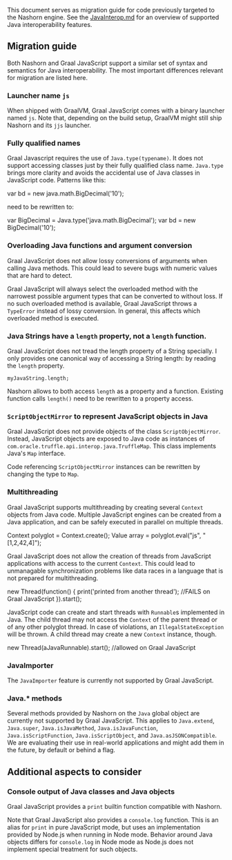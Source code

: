 This document serves as migration guide for code previously targeted to the Nashorn engine.
See the [JavaInterop.md](JavaInterop.md) for an overview of supported Java interoperability features.

## Migration guide
Both Nashorn and Graal JavaScript support a similar set of syntax and semantics for Java interoperability.
The most important differences relevant for migration are listed here.

### Launcher name `js`
When shipped with GraalVM, Graal JavaScript comes with a binary launcher named `js`.
Note that, depending on the build setup, GraalVM might still ship Nashorn and its `jjs` launcher.

### Fully qualified names
Graal Javascript requires the use of `Java.type(typename)`.
It does not support accessing classes just by their fully qualified class name.
`Java.type` brings more clarity and avoids the accidental use of Java classes in JavaScript code.
Patterns like this:

   var bd = new java.math.BigDecimal('10');

need to be rewritten to:

   var BigDecimal = Java.type('java.math.BigDecimal');
   var bd = new BigDecimal('10');

### Overloading Java functions and argument conversion
Graal JavaScript does not allow lossy conversions of arguments when calling Java methods.
This could lead to severe bugs with numeric values that are hard to detect.

Graal JavaScript will always select the overloaded method with the narrowest possible argument types that can be converted to without loss.
If no such overloaded method is available, Graal JavaScript throws a `TypeError` instead of lossy conversion.
In general, this affects which overloaded method is executed.

### Java Strings have a `length` property, not a `length` function.
Graal JavaScript does not tread the length property of a String specially.
I only provides one canonical way of accessing a String length: by reading the `length` property.

    myJavaString.length;

Nashorn allows to both access `length` as a property and a function.
Existing function calls `length()` need to be rewritten to a property access.

### `ScriptObjectMirror` to represent JavaScript objects in Java
Graal JavaScript does not provide objects of the class `ScriptObjectMirror`.
Instead, JavaScript objects are exposed to Java code as instances of `com.oracle.truffle.api.interop.java.TruffleMap`.
This class implements Java's `Map` interface.

Code referencing `ScriptObjectMirror` instances can be rewritten by changing the type to `Map`.

### Multithreading
Graal JavaScript supports multithreading by creating several `Context` objects from Java code.
Multiple JavaScript engines can be created from a Java application, and can be safely executed in parallel on multiple threads.

   Context polyglot = Context.create();
   Value array = polyglot.eval("js", "[1,2,42,4]");

Graal JavaScript does not allow the creation of threads from JavaScript applications with access to the current `Context`.
This could lead to unmanagable synchronization problems like data races in a language that is not prepared for multithreading.

   new Thread(function() {
      print('printed from another thread'); //FAILS on Graal JavaScript
   }).start();

JavaScript code can create and start threads with `Runnable`s implemented in Java.
The child thread may not access the `Context` of the parent thread or of any other polyglot thread.
In case of violations, an `IllegalStateException` will be thrown.
A child thread may create a new `Context` instance, though.

   new Thread(aJavaRunnable).start(); //allowed on Graal JavaScript

### JavaImporter
The `JavaImporter` feature is currently not supported by Graal JavaScript.

### Java.* methods
Several methods provided by Nashorn on the `Java` global object are currently not supported by Graal JavaScript.
This applies to `Java.extend`, `Java.super`, `Java.isJavaMethod`, `Java.isJavaFunction`, `Java.isScriptFunction`, `Java.isScriptObject`, and `Java.asJSONCompatible`.
We are evaluating their use in real-world applications and might add them in the future, by default or behind a flag.

## Additional aspects to consider

### Console output of Java classes and Java objects
Graal JavaScript provides a `print` builtin function compatible with Nashorn.

Note that Graal JavaScript also provides a `console.log` function.
This is an alias for `print` in pure JavaScript mode, but uses an implementation provided by Node.js when running in Node mode.
Behavior around Java objects differs for `console.log` in Node mode as Node.js does not implement special treatment for such objects.

